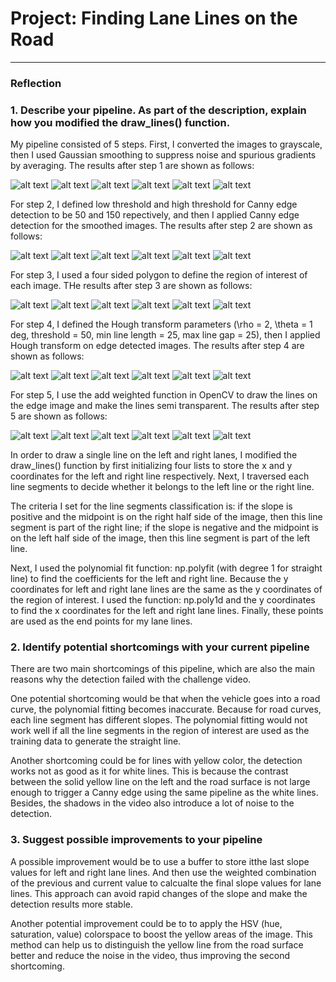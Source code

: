 # **Project: Finding Lane Lines on the Road** 

<!-- ## Writeup Template

### You can use this file as a template for your writeup if you want to submit it as a markdown file. But feel free to use some other method and submit a pdf if you prefer.

---

**Finding Lane Lines on the Road**

The goals / steps of this project are the following:
* Make a pipeline that finds lane lines on the road
* Reflect on your work in a written report -->


[//]: # (Image References)

[image1]: ./examples/grayscale.jpg "Grayscale"
[step1_solidWhiteCurve]: ./test_images_output/step1_solidWhiteCurve.jpg
[step1_solidWhiteRight]: ./test_images_output/step1_solidWhiteRight.jpg
[step1_solidYellowCurve]: ./test_images_output/step1_solidYellowCurve.jpg
[step1_solidYellowCurve2]: ./test_images_output/step1_solidYellowCurve2.jpg
[step1_solidYellowLeft]: ./test_images_output/step1_solidYellowLeft.jpg
[step1_whiteCarLaneSwitch]: ./test_images_output/step1_whiteCarLaneSwitch.jpg

[step2_solidWhiteCurve]: ./test_images_output/step2_solidWhiteCurve.jpg
[step2_solidWhiteRight]: ./test_images_output/step2_solidWhiteRight.jpg
[step2_solidYellowCurve]: ./test_images_output/step2_solidYellowCurve.jpg
[step2_solidYellowCurve2]: ./test_images_output/step2_solidYellowCurve2.jpg
[step2_solidYellowLeft]: ./test_images_output/step2_solidYellowLeft.jpg
[step2_whiteCarLaneSwitch]: ./test_images_output/step2_whiteCarLaneSwitch.jpg

[step3_solidWhiteCurve]: ./test_images_output/step3_solidWhiteCurve.jpg
[step3_solidWhiteRight]: ./test_images_output/step3_solidWhiteRight.jpg
[step3_solidYellowCurve]: ./test_images_output/step3_solidYellowCurve.jpg
[step3_solidYellowCurve2]: ./test_images_output/step3_solidYellowCurve2.jpg
[step3_solidYellowLeft]: ./test_images_output/step3_solidYellowLeft.jpg
[step3_whiteCarLaneSwitch]: ./test_images_output/step3_whiteCarLaneSwitch.jpg

[step4_solidWhiteCurve]: ./test_images_output/step4_solidWhiteCurve.jpg
[step4_solidWhiteRight]: ./test_images_output/step4_solidWhiteRight.jpg
[step4_solidYellowCurve]: ./test_images_output/step4_solidYellowCurve.jpg
[step4_solidYellowCurve2]: ./test_images_output/step4_solidYellowCurve2.jpg
[step4_solidYellowLeft]: ./test_images_output/step4_solidYellowLeft.jpg
[step4_whiteCarLaneSwitch]: ./test_images_output/step4_whiteCarLaneSwitch.jpg

[step5_solidWhiteCurve]: ./test_images_output/solidWhiteCurve.jpg
[step5_solidWhiteRight]: ./test_images_output/solidWhiteRight.jpg
[step5_solidYellowCurve]: ./test_images_output/solidYellowCurve.jpg
[step5_solidYellowCurve2]: ./test_images_output/solidYellowCurve2.jpg
[step5_solidYellowLeft]: ./test_images_output/solidYellowLeft.jpg
[step5_whiteCarLaneSwitch]: ./test_images_output/whiteCarLaneSwitch.jpg


---

### Reflection

### 1. Describe your pipeline. As part of the description, explain how you modified the draw_lines() function.

My pipeline consisted of 5 steps. First, I converted the images to grayscale, then I used Gaussian smoothing to suppress noise and spurious gradients by averaging. The results after step 1 are shown as follows:

![alt text][step1_solidWhiteCurve]
![alt text][step1_solidWhiteRight]
![alt text][step1_solidYellowCurve]
![alt text][step1_solidYellowCurve2]
![alt text][step1_solidYellowLeft]
![alt text][step1_whiteCarLaneSwitch]

For step 2, I defined low threshold and high threshold for Canny edge detection to be 50 and 150 repectively, and then I applied Canny edge detection for the smoothed images. The results after step 2 are shown as follows:

![alt text][step2_solidWhiteCurve]
![alt text][step2_solidWhiteRight]
![alt text][step2_solidYellowCurve]
![alt text][step2_solidYellowCurve2]
![alt text][step2_solidYellowLeft]
![alt text][step2_whiteCarLaneSwitch]

For step 3, I used a four sided polygon to define the region of interest of each image. THe results after step 3 are shown as follows:

![alt text][step3_solidWhiteCurve]
![alt text][step3_solidWhiteRight]
![alt text][step3_solidYellowCurve]
![alt text][step3_solidYellowCurve2]
![alt text][step3_solidYellowLeft]
![alt text][step3_whiteCarLaneSwitch]

For step 4, I defined the Hough transform parameters (\rho = 2, \theta = 1 deg, threshold = 50, min line length = 25, max line gap = 25), then I applied Hough transform on edge detected images. The results after step 4 are shown as follows:

![alt text][step4_solidWhiteCurve]
![alt text][step4_solidWhiteRight]
![alt text][step4_solidYellowCurve]
![alt text][step4_solidYellowCurve2]
![alt text][step4_solidYellowLeft]
![alt text][step4_whiteCarLaneSwitch]

For step 5, I use the add weighted function in OpenCV to draw the lines on the edge image and make the lines semi transparent. The results after step 5 are shown as follows:

![alt text][step5_solidWhiteCurve]
![alt text][step5_solidWhiteRight]
![alt text][step5_solidYellowCurve]
![alt text][step5_solidYellowCurve2]
![alt text][step5_solidYellowLeft]
![alt text][step5_whiteCarLaneSwitch]

In order to draw a single line on the left and right lanes, I modified the draw_lines() function by first initializing four lists to store the x and y coordinates for the left and right line respectively. Next, I traversed each line segments to decide whether it belongs to the left line or the right line. 

The criteria I set for the line segments classification is: if the slope is positive and the midpoint is on the right half side of the image, then this line segment is part of the right line; if the slope is negative and the midpoint is on the left half side of the image, then this line segment is part of the left line. 

Next, I used the polynomial fit function: np.polyfit (with degree 1 for straight line) to find the coefficients for the left and right line. Because the y coordinates for left and right lane lines are the same as the y coordinates of the region of interest. I used the function: np.poly1d and the y coordinates to find the x coordinates for the left and right lane lines. Finally, these points are used as the end points for my lane lines.


### 2. Identify potential shortcomings with your current pipeline

There are two main shortcomings of this pipeline, which are also the main reasons why the detection failed with the challenge video.

One potential shortcoming would be that when the vehicle goes into a road curve, the polynomial fitting becomes inaccurate. Because for road curves, each line segment has different slopes. The polynomial fitting would not work well if all the line segments in the region of interest are used as the training data to generate the straight line.

Another shortcoming could be for lines with yellow color, the detection works not as good as it for white lines. This is because the contrast between the solid yellow line on the left and the road surface is not large enough to trigger a Canny edge using the same pipeline as the white lines. Besides, the shadows in the video also introduce a lot of noise to the detection.


### 3. Suggest possible improvements to your pipeline

A possible improvement would be to use a buffer to store itthe last slope values for left and right lane lines. And then use the weighted combination of the previous and current value to calcualte the final slope values for lane lines. This approach can avoid rapid changes of the slope and make the detection results more stable. 

Another potential improvement could be to to apply the HSV (hue, saturation, value) colorspace to boost the yellow areas of the image. This method can help us to distinguish the yellow line from the road surface better and reduce the noise in the video, thus improving the second shortcoming.
